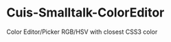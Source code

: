 Cuis-Smalltalk-ColorEditor
==========================

Color Editor/Picker  RGB/HSV with closest CSS3 color
